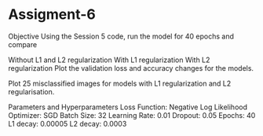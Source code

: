 # Assigment-6

Objective
Using the Session 5 code, run the model for 40 epochs and compare

Without L1 and L2 regularization
With L1 regularization
With L2 regularization
Plot the validation loss and accuracy changes for the models.

Plot 25 misclassified images for models with L1 regularization and L2 regularisation.

Parameters and Hyperparameters
Loss Function: Negative Log Likelihood
Optimizer: SGD
Batch Size: 32
Learning Rate: 0.01
Dropout: 0.05
Epochs: 40
L1 decay: 0.00005
L2 decay: 0.0003

